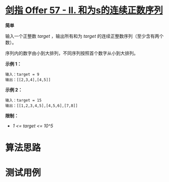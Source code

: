 # [剑指 Offer 57 - II. 和为s的连续正数序列][cnTitle]

**简单**

输入一个正整数  *target*  ，输出所有和为  *target*  的连续正整数序列（至少含有两个数）。

序列内的数字由小到大排列，不同序列按照首个数字从小到大排列。



**示例 1：** 

```
输入：target = 9
输出：[[2,3,4],[4,5]]

```

**示例 2：** 

```
输入：target = 15
输出：[[1,2,3,4,5],[4,5,6],[7,8]]

```



**限制：** 

-  *1 <= target <= 10^5* 






# 算法思路

# 测试用例
```
```

[cnTitle]: https://leetcode-cn.com/problems/he-wei-sde-lian-xu-zheng-shu-xu-lie-lcof/
